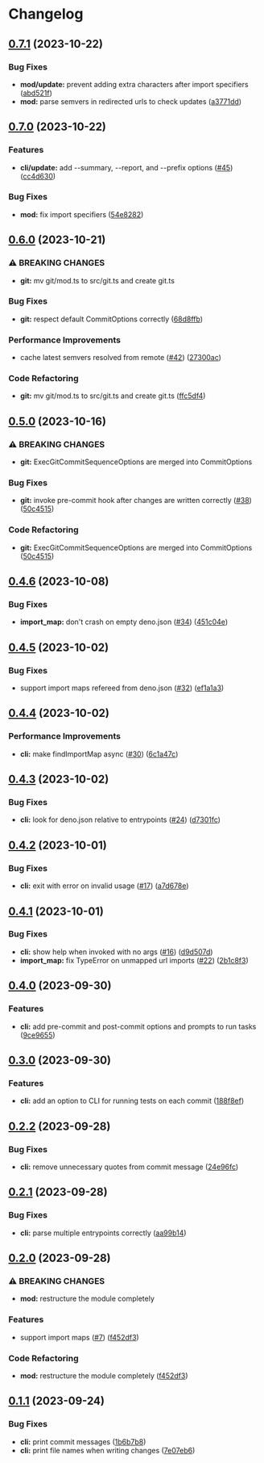 # Changelog

## [0.7.1](https://github.com/hasundue/deno-molt/compare/0.7.0...0.7.1) (2023-10-22)


### Bug Fixes

* **mod/update:** prevent adding extra characters after import specifiers ([abd521f](https://github.com/hasundue/deno-molt/commit/abd521ff02bfe778f9de88b4c3cd1a736fd033e1))
* **mod:** parse semvers in redirected urls to check updates ([a3771dd](https://github.com/hasundue/deno-molt/commit/a3771dd6fd7e77fbc3767acd23c667247dc01cde))

## [0.7.0](https://github.com/hasundue/deno-molt/compare/0.6.0...0.7.0) (2023-10-22)


### Features

* **cli/update:** add --summary, --report, and --prefix options ([#45](https://github.com/hasundue/deno-molt/issues/45)) ([cc4d630](https://github.com/hasundue/deno-molt/commit/cc4d63025279478a89ac3d499342855ba76064ea))


### Bug Fixes

* **mod:** fix import specifiers ([54e8282](https://github.com/hasundue/deno-molt/commit/54e82821d09bebb1ff058360471cfd9dfde808c6))

## [0.6.0](https://github.com/hasundue/deno-molt/compare/0.5.0...0.6.0) (2023-10-21)


### ⚠ BREAKING CHANGES

* **git:** mv git/mod.ts to src/git.ts and create git.ts

### Bug Fixes

* **git:** respect default CommitOptions correctly ([68d8ffb](https://github.com/hasundue/deno-molt/commit/68d8ffbbb5380cb60f1a68521cd96f8d29250d70))


### Performance Improvements

* cache latest semvers resolved from remote ([#42](https://github.com/hasundue/deno-molt/issues/42)) ([27300ac](https://github.com/hasundue/deno-molt/commit/27300ac3e03d27b8a2803658b119d00303a8a54d))


### Code Refactoring

* **git:** mv git/mod.ts to src/git.ts and create git.ts ([ffc5df4](https://github.com/hasundue/deno-molt/commit/ffc5df4514066f81cac8aedcaddc97133ea35c86))

## [0.5.0](https://github.com/hasundue/deno-molt/compare/0.4.6...0.5.0) (2023-10-16)


### ⚠ BREAKING CHANGES

* **git:** ExecGitCommitSequenceOptions are merged into CommitOptions

### Bug Fixes

* **git:** invoke pre-commit hook after changes are written correctly ([#38](https://github.com/hasundue/deno-molt/issues/38)) ([50c4515](https://github.com/hasundue/deno-molt/commit/50c45159ff50e61f0c4668c2e784d0e52f9544da))


### Code Refactoring

* **git:** ExecGitCommitSequenceOptions are merged into CommitOptions ([50c4515](https://github.com/hasundue/deno-molt/commit/50c45159ff50e61f0c4668c2e784d0e52f9544da))

## [0.4.6](https://github.com/hasundue/deno-molt/compare/0.4.5...0.4.6) (2023-10-08)


### Bug Fixes

* **import_map:** don't crash on empty deno.json ([#34](https://github.com/hasundue/deno-molt/issues/34)) ([451c04e](https://github.com/hasundue/deno-molt/commit/451c04e74e2997b3a0bcc4ccfb5a4ddd2e444d5a))

## [0.4.5](https://github.com/hasundue/deno-molt/compare/0.4.4...0.4.5) (2023-10-02)


### Bug Fixes

* support import maps refereed from deno.json  ([#32](https://github.com/hasundue/deno-molt/issues/32)) ([ef1a1a3](https://github.com/hasundue/deno-molt/commit/ef1a1a335bb7dd63e5f75224e28884ce65808aef))

## [0.4.4](https://github.com/hasundue/deno-molt/compare/0.4.3...0.4.4) (2023-10-02)


### Performance Improvements

* **cli:** make findImportMap async ([#30](https://github.com/hasundue/deno-molt/issues/30)) ([6c1a47c](https://github.com/hasundue/deno-molt/commit/6c1a47c15572452f4252b90830e5578677d4b1e2))

## [0.4.3](https://github.com/hasundue/deno-molt/compare/0.4.2...0.4.3) (2023-10-02)


### Bug Fixes

* **cli:** look for deno.json relative to entrypoints ([#24](https://github.com/hasundue/deno-molt/issues/24)) ([d7301fc](https://github.com/hasundue/deno-molt/commit/d7301fc0696d239490e17f96490380903ed6e1a2))

## [0.4.2](https://github.com/hasundue/deno-molt/compare/0.4.1...0.4.2) (2023-10-01)


### Bug Fixes

* **cli:** exit with error on invalid usage ([#17](https://github.com/hasundue/deno-molt/issues/17)) ([a7d678e](https://github.com/hasundue/deno-molt/commit/a7d678efc137195c719a9bd5f52dca5820933a17))

## [0.4.1](https://github.com/hasundue/deno-molt/compare/0.4.0...0.4.1) (2023-10-01)


### Bug Fixes

* **cli:** show help when invoked with no args ([#16](https://github.com/hasundue/deno-molt/issues/16)) ([d9d507d](https://github.com/hasundue/deno-molt/commit/d9d507d6af228de4b57bc875b3c289e182b43cb0))
* **import_map:** fix TypeError on unmapped url imports ([#22](https://github.com/hasundue/deno-molt/issues/22)) ([2b1c8f3](https://github.com/hasundue/deno-molt/commit/2b1c8f32ac7c21c15ff9e20771fda40c3eab1c11))

## [0.4.0](https://github.com/hasundue/deno-molt/compare/0.3.0...0.4.0) (2023-09-30)


### Features

* **cli:** add pre-commit and post-commit options and prompts to run tasks ([9ce9655](https://github.com/hasundue/deno-molt/commit/9ce965541003f4edbd58816265d4fdf46a5d6508))

## [0.3.0](https://github.com/hasundue/deno-molt/compare/0.2.2...0.3.0) (2023-09-30)


### Features

* **cli:** add an option to CLI for running tests on each commit ([188f8ef](https://github.com/hasundue/deno-molt/commit/188f8ef92fd0a0ef781cd2615b720f972aa12ae5))

## [0.2.2](https://github.com/hasundue/deno-molt/compare/0.2.1...0.2.2) (2023-09-28)


### Bug Fixes

* **cli:** remove unnecessary quotes from commit message ([24e96fc](https://github.com/hasundue/deno-molt/commit/24e96fc3fca39d94c3f4969a69cbbff65ca7ed20))

## [0.2.1](https://github.com/hasundue/deno-molt/compare/0.2.0...0.2.1) (2023-09-28)


### Bug Fixes

* **cli:** parse multiple entrypoints correctly ([aa99b14](https://github.com/hasundue/deno-molt/commit/aa99b14475a8a0ccee7988a64095db4aa29f64b1))

## [0.2.0](https://github.com/hasundue/deno-molt/compare/0.1.1...0.2.0) (2023-09-28)


### ⚠ BREAKING CHANGES

* **mod:** restructure the module completely

### Features

* support import maps ([#7](https://github.com/hasundue/deno-molt/issues/7)) ([f452df3](https://github.com/hasundue/deno-molt/commit/f452df33c44d018761bc138b0cb1706025183421))


### Code Refactoring

* **mod:** restructure the module completely ([f452df3](https://github.com/hasundue/deno-molt/commit/f452df33c44d018761bc138b0cb1706025183421))

## [0.1.1](https://github.com/hasundue/deno-molt/compare/0.1.0...v0.1.1) (2023-09-24)


### Bug Fixes

* **cli:** print commit messages ([1b6b7b8](https://github.com/hasundue/deno-molt/commit/1b6b7b85a31a3aac87f9fdeb0862cbcc1b37312b))
* **cli:** print file names when writing changes ([7e07eb6](https://github.com/hasundue/deno-molt/commit/7e07eb688d72a3ccd29c6d323c6b53f8acc136fb))
